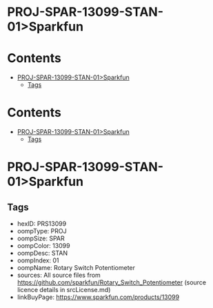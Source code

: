 
PROJ-SPAR-13099-STAN-01>Sparkfun
================================

Contents
========

* [PROJ-SPAR-13099-STAN-01>Sparkfun](#proj-spar-13099-stan-01sparkfun)
	* [Tags](#tags)

Contents
========

* [PROJ-SPAR-13099-STAN-01>Sparkfun](#proj-spar-13099-stan-01sparkfun)
	* [Tags](#tags)

# PROJ-SPAR-13099-STAN-01>Sparkfun

## Tags

- hexID: PRS13099
- oompType: PROJ
- oompSize: SPAR
- oompColor: 13099
- oompDesc: STAN
- oompIndex: 01
- oompName: Rotary Switch Potentiometer
- sources: All source files from https://github.com/sparkfun/Rotary_Switch_Potentiometer (source licence details in srcLicense.md)
- linkBuyPage: https://www.sparkfun.com/products/13099

